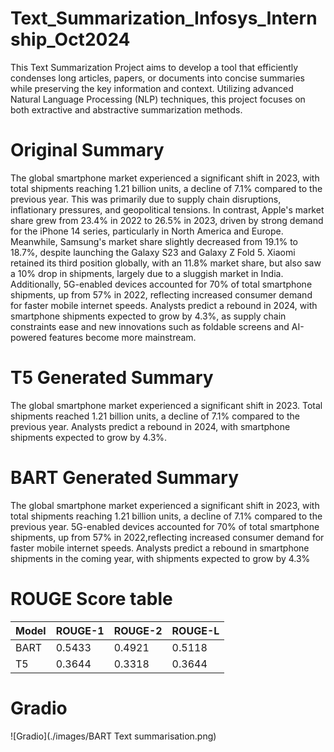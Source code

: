 # Text_Summarization_Infosys_Internship_Oct2024
This Text Summarization Project aims to develop a tool that efficiently condenses long articles, papers, or documents into concise summaries while preserving the key information and context. Utilizing advanced Natural Language Processing (NLP) techniques, this project focuses on both extractive and abstractive summarization methods.

# Original Summary
The global smartphone market experienced a significant shift in 2023, with total shipments reaching 1.21 billion units, a decline of 7.1% compared to the previous year. This was primarily due to supply chain disruptions, inflationary pressures, and geopolitical tensions. In contrast, Apple's market share grew from 23.4% in 2022 to 26.5% in 2023, driven by strong demand for the iPhone 14 series, particularly in North America and Europe. Meanwhile, Samsung's market share slightly decreased from 19.1% to 18.7%, despite launching the Galaxy S23 and Galaxy Z Fold 5. Xiaomi retained its third position globally, with an 11.8% market share, but also saw a 10% drop in shipments, largely due to a sluggish market in India. Additionally, 5G-enabled devices accounted for 70% of total smartphone shipments, up from 57% in 2022, reflecting increased consumer demand for faster mobile internet speeds. Analysts predict a rebound in 2024, with smartphone shipments expected to grow by 4.3%, as supply chain constraints ease and new innovations such as foldable screens and AI-powered features become more mainstream.

# T5 Generated Summary
The global smartphone market experienced a significant shift in 2023. Total shipments reached 1.21 billion units, a decline of 7.1% compared to the previous year. Analysts predict a rebound in 2024, with smartphone shipments expected to grow by 4.3%.

# BART Generated Summary
The global smartphone market experienced a significant shift in 2023, with total shipments reaching 1.21 billion units, a decline of 7.1% compared to the previous year. 5G-enabled devices accounted for 70% of total smartphone shipments, up from 57% in 2022,reflecting increased consumer demand for faster mobile internet speeds. Analysts predict a rebound in smartphone shipments in the coming year, with shipments expected to grow by 4.3%
    
# ROUGE Score table

| Model      | ROUGE-1           | ROUGE-2           | ROUGE-L           |
|:-----------|-------------------|:------------------|:------------------|
| BART       | 0.5433            | 0.4921            | 0.5118            |
| T5         | 0.3644            | 0.3318            | 0.3644            |

# Gradio

![Gradio](./images/BART Text summarisation.png)
